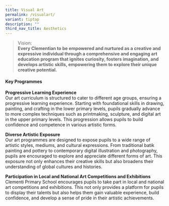 ```yaml
---
title: Visual Art
permalink: /visualart/
variant: tiptap
description: ""
third_nav_title: Aesthetics
---
```

<blockquote>
<p>Vision:
<br><strong>Every Clementian to be empowered and nurtured as a creative and expressive individual through a comprehensive and engaging art education program that ignites curiosity, fosters imagination, and develops artistic skills, empowering them to explore their unique creative potential.</strong>
</p>
</blockquote>
<h4><strong>Key Programmes</strong></h4>
<p><strong>Progressive Learning Experience</strong>
<br>Our art curriculum is structured to cater to different age groups, ensuring
a progressive learning experience. Starting with foundational skills in
drawing, painting, and crafting in the lower primary levels, pupils gradually
advance to more complex techniques such as printmaking, sculpture, and
digital art in the upper primary levels. This progression allows pupils
to build confidence and competence in various artistic forms.</p>
<p><strong>Diverse Artistic Exposure</strong>
<br>Our art programmes are designed to expose pupils to a wide range of artistic
styles, mediums, and cultural expressions. From traditional batik painting
and pottery to contemporary digital illustration and photography, pupils
are encouraged to explore and appreciate different forms of art. This exposure
not only enhances their creative skills but also broadens their understanding
of global cultures and histories.</p>
<p><strong>Participation in Local and National Art Competitions and Exhibitions </strong>
<br>Clementi Primary School encourages pupils to take part in local and national
art competitions and exhibitions. This not only provides a platform for
pupils to display their talents but also helps them gain valuable experience,
build confidence, and develop a sense of pride in their artistic achievements.</p>